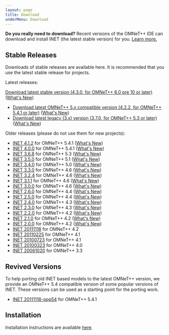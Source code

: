 ```yaml
---
layout: page
title: Download
underMenu: Download
---
```


<div class="alert alert-warning">
<b>Do you really need to download?</b> Recent versions of the OMNeT++ IDE can download and install INET (the latest stable version) for you. <a href="Installation.html">Learn more.</a>
</div>

## Stable Releases

Downloads of stable releases are available here. It is recommended that you use the latest stable release for projects.

Latest releases:

<a class="btn btn-primary" href="https://github.com/inet-framework/inet/releases/download/v4.3.0/inet-4.3.0-src.tgz">Download latest stable version (4.3.0, for OMNeT++ 6.0 pre 10 or later)</a> ([What's New](https://github.com/inet-framework/inet/blob/v4.3.0/WHATSNEW))

* <a href="https://github.com/inet-framework/inet/releases/download/v4.2.2/inet-4.2.2-src.tgz">Download latest OMNeT++ 5.x compatible version (4.2.2, for OMNeT++ 5.4.1 or later)</a> ([What's New](https://github.com/inet-framework/inet/blob/v4.2.2/WHATSNEW))
* <a href="https://github.com/inet-framework/inet/releases/download/v3.7.0/inet-3.7.0-src.tgz">Download latest legacy (3.x) version (3.7.0, for OMNeT++ 5.3 or later)</a> ([What's New](https://github.com/inet-framework/inet/blob/v3.7.0/WHATSNEW))

Older releases (please do not use them for new projects):

* [INET 4.1.2](https://github.com/inet-framework/inet/releases/download/v4.1.2/inet-4.1.2-src.tgz) for OMNeT++ 5.4.1 ([What's New](https://github.com/inet-framework/inet/blob/v4.1.2/WHATSNEW))
* [INET 4.0.0](https://github.com/inet-framework/inet/releases/download/v4.0.0/inet-4.0.0-src.tgz) for OMNeT++ 5.4.1 ([What's New](https://github.com/inet-framework/inet/blob/v4.0.0/WHATSNEW))
* [INET 3.6.8](https://github.com/inet-framework/inet/releases/download/v3.6.8/inet-3.6.8-src.tgz) for OMNeT++ 5.3 ([What's New](https://github.com/inet-framework/inet/blob/v3.6.8/WHATSNEW))
* [INET 3.5.0](https://github.com/inet-framework/inet/releases/download/v3.5.0/inet-3.5.0-src.tgz) for OMNeT++ 5.1 ([What's New](https://github.com/inet-framework/inet/blob/v3.5.0/WHATSNEW))
* [INET 3.4.0](https://github.com/inet-framework/inet/releases/download/v3.4.0/inet-3.4.0-src.tgz) for OMNeT++ 5.0 ([What's New](https://github.com/inet-framework/inet/blob/v3.4.0/WHATSNEW))
* [INET 3.3.0](https://github.com/inet-framework/inet/releases/download/v3.3.0/inet-3.3.0-src.tgz) for OMNeT++ 4.6 ([What's New](https://github.com/inet-framework/inet/blob/v3.3.0/WHATSNEW))
* [INET 3.2.4](https://github.com/inet-framework/inet/releases/download/v3.2.4/inet-3.2.4-src.tgz) for OMNeT++ 4.6 ([What's New](https://github.com/inet-framework/inet/blob/v3.2.4/WHATSNEW))
* [INET 3.1.1](https://github.com/inet-framework/inet/releases/download/v3.1.1/inet-3.1.1-src.tgz) for OMNeT++ 4.6 ([What's New](https://github.com/inet-framework/inet/blob/v3.1.1/WHATSNEW))
* [INET 3.0.0](https://github.com/inet-framework/inet/releases/download/v3.0.0/inet-3.0.0-src.tgz) for OMNeT++ 4.6 ([What's New](https://github.com/inet-framework/inet/blob/v3.0.0/WHATSNEW))
* [INET 2.6.0](https://github.com/inet-framework/inet/releases/download/v2.6.0/inet-2.6.0-src.tgz) for OMNeT++ 4.4 ([What's New](https://github.com/inet-framework/inet/blob/v2.6.0/WHATSNEW))
* [INET 2.5.0](https://github.com/inet-framework/inet/releases/download/v2.5.0/inet-2.5.0-src.tgz) for OMNeT++ 4.4 ([What's New](https://github.com/inet-framework/inet/blob/v2.5.0/WHATSNEW))
* [INET 2.4.0](https://github.com/inet-framework/inet/releases/download/v2.4.0/inet-2.4.0-src.tgz) for OMNeT++ 4.3 ([What's New](https://github.com/inet-framework/inet/blob/v2.4.0/WHATSNEW))
* [INET 2.3.0](https://github.com/inet-framework/inet/releases/download/v2.3.0/inet-2.3.0-src.tgz) for OMNeT++ 4.3 ([What's New](https://github.com/inet-framework/inet/blob/v2.3.0/WHATSNEW))
* [INET 2.2.0](https://github.com/inet-framework/inet/releases/download/v2.2.0/inet-2.2.0-src.tgz) for OMNeT++ 4.2 ([What's New](https://github.com/inet-framework/inet/blob/v2.2.0/WHATSNEW))
* [INET 2.1.0](https://github.com/inet-framework/inet/releases/download/v2.1.0/inet-2.1.0-src.tgz) for OMNeT++ 4.2 ([What's New](https://github.com/inet-framework/inet/blob/v2.1.0/WHATSNEW))
* [INET 2.0.0](https://github.com/inet-framework/inet/releases/download/v2.0.0/inet-2.0.0-src.tgz) for OMNeT++ 4.2 ([What's New](https://github.com/inet-framework/inet/blob/v2.0.0/WHATSNEW))
* [INET 20111118](https://github.com/inet-framework/inet/releases/download/master_20111118/inet-20111118-src.tgz) for OMNeT++ 4.2
* [INET 20110225](https://github.com/inet-framework/inet/releases/download/master_20110225/inet-20110225-src.tgz) for OMNeT++ 4.1
* [INET 20100723](https://github.com/inet-framework/inet/releases/download/master_20100723/inet-20100723-src.tgz) for OMNeT++ 4.1
* [INET 20100323](https://github.com/inet-framework/inet/releases/download/master_20100323/inet-20100323-src.tgz) for OMNeT++ 4.0
* [INET 20061020](https://github.com/inet-framework/inet/releases/download/v1.x/INET-20061020-src.tgz) for OMNeT++ 3.3

## Revived Versions

To help porting old INET based models to the latest OMNeT++ version, we provide an OMNeT++ 5.4 compatible version of some popular versions of INET. These versions can be used as a starting point for the porting work.

* [INET 20111118-opp54](https://github.com/inet-framework/inet/archive/master-20111118-opp54.tar.gz) for OMNeT++ 5.4.1

## Installation

Installation instructions are available [here](Installation.html).
